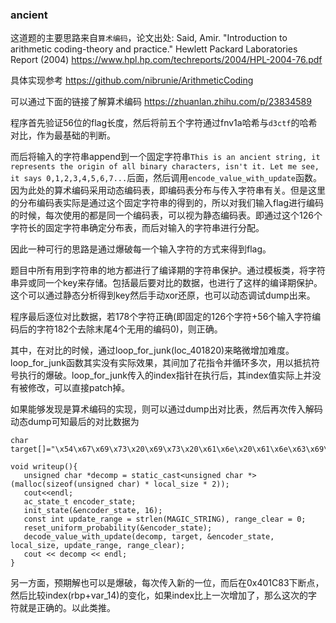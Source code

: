 ### ancient
这道题的主要思路来自`算术编码`，论文出处:
Said, Amir. "Introduction to arithmetic coding-theory and practice." Hewlett Packard Laboratories Report (2004)
https://www.hpl.hp.com/techreports/2004/HPL-2004-76.pdf

具体实现参考
https://github.com/nibrunie/ArithmeticCoding

可以通过下面的链接了解算术编码
https://zhuanlan.zhihu.com/p/23834589

程序首先验证56位的flag长度，然后将前五个字符通过fnv1a哈希与`d3ctf`的哈希对比，作为最基础的判断。

而后将输入的字符串append到一个固定字符串`This is an ancient string, it represents the origin of all binary characters, isn't it. Let me see, it says 0,1,2,3,4,5,6,7...`后面，然后调用`encode_value_with_update`函数。因为此处的算术编码采用动态编码表，即编码表分布与传入字符串有关。但是这里的分布编码表实际是通过这个固定字符串的得到的，所以对我们输入flag进行编码的时候，每次使用的都是同一个编码表，可以视为静态编码表。即通过这个126个字符长的固定字符串确定分布表，而后对输入的字符串进行分配。

因此一种可行的思路是通过爆破每一个输入字符的方式来得到flag。

题目中所有用到字符串的地方都进行了编译期的字符串保护。通过模板类，将字符串异或同一个key来存储。包括最后要对比的数据，也进行了这样的编译期保护。这个可以通过静态分析得到key然后手动xor还原，也可以动态调试dump出来。

程序最后逐位对比数据，若178个字符正确(即固定的126个字符+56个输入字符编码后的字符182个去除末尾4个无用的编码0)，则正确。

其中，在对比的时候，通过loop_for_junk(loc_401820)来略微增加难度。loop_for_junk函数其实没有实际效果，其间加了花指令并循环多次，用以抵抗符号执行的爆破。loop_for_junk传入的index指针在执行后，其index值实际上并没有被修改，可以直接patch掉。

如果能够发现是算术编码的实现，则可以通过dump出对比表，然后再次传入解码
动态dump可知最后的对比数据为
```
char target[]="\x54\x67\x69\x73\x20\x69\x73\x20\x61\x6e\x20\x61\x6e\x63\x69\x65\x6e\x74\x20\x73\x74\x72\x69\x6e\x67\x2c\x20\x69\x74\x20\x72\x65\x70\x72\x65\x73\x65\x6e\x74\x73\x20\x74\x68\x65\x20\x6f\x72\x69\x67\x69\x6e\x20\x6f\x66\x20\x61\x6c\x6c\x20\x62\x69\x6e\x61\x72\x79\x20\x63\x68\x61\x72\x61\x63\x74\x65\x72\x73\x2c\x20\x69\x73\x6e\x27\x74\x20\x69\x74\x2e\x20\x4c\x65\x74\x20\x6d\x65\x20\x73\x65\x65\x2c\x20\x69\x74\x20\x73\x61\x79\x73\x20\x30\x2c\x31\x2c\x32\x2c\x33\x2c\x34\x2c\x35\x2c\x36\x2c\x37\x2e\x2e\x2e\x67\xf3\xa3\xca\x23\x58\xa3\xd1\xf8\xc1\x96\xe3\xd7\x85\x85\xfe\xbe\x7b\xd2\x82\x59\xf4\xd8\xf0\x5f\xf5\xe2\x55\xe5\x2c\x14\xdc\xd6\xf4\x60\xf9\x89\x84\x0c\x70\x50\xb8\xf5\xde\x7f\xff\x5a\xc8\x8d\x61\xf0\x02\x00\x00\x00\x00\x00\x00";
```
```
void writeup(){
   unsigned char *decomp = static_cast<unsigned char *>(malloc(sizeof(unsigned char) * local_size * 2));
   cout<<endl;
   ac_state_t encoder_state;
   init_state(&encoder_state, 16);
   const int update_range = strlen(MAGIC_STRING), range_clear = 0;
   reset_uniform_probability(&encoder_state);
   decode_value_with_update(decomp, target, &encoder_state, local_size, update_range, range_clear);
   cout << decomp << endl;
}
```

另一方面，预期解也可以是爆破，每次传入新的一位，而后在0x401C83下断点，然后比较index(rbp+var_14)的变化，如果index比上一次增加了，那么这次的字符就是正确的。以此类推。